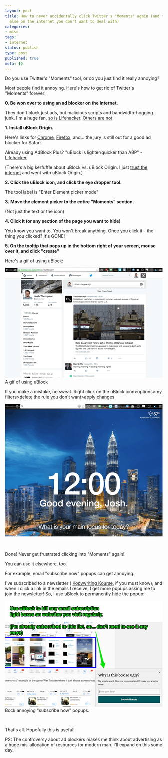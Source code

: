 ```yaml
---
layout: post
title: How to never accidentally click Twitter's "Moments" again (and to block anything
  else on the internet you don't want to deal with)
categories:
- misc
tags:
- internet
status: publish
type: post
published: true
meta: {}
---
```




Do you use Twitter's "Moments" tool, or do you just find it really annoying?



Most people find it annoying. Here's how to get rid of Twitter's "Moments" forever:



**0. Be won over to using an ad blocker on the internet.**

They don't block just ads, but malicious scripts and bandwidth-hogging junk. I'm a huge fan, 
[so is Lifehacker](http://lifehacker.com/5649025/why-you-should-use-adblock-plus-even-if-you-dont-block-ads). 
[Others are not](http://thisinterestsme.com/adblock-bad-thing-people-use-selfish/) 



**1. Install uBlock Origin.**

Here's links for 
[Chrome](https://chrome.google.com/webstore/detail/ublock-origin/cjpalhdlnbpafiamejdnhcphjbkeiagm/reviews?hl=en), 
[Firefox](https://addons.mozilla.org/en-US/firefox/addon/ublock-origin/), and... the jury is still out for a good ad blocker for Safari.


Already using AdBlock Plus? "uBlock is lighter/quicker than ABP" - 
[Lifehacker](http://lifehacker.com/ublock-is-a-fast-and-lightweight-alternative-to-adblock-1625246461)

(There's a big kerfuffle about uBlock vs. uBlock Origin. I just 
[trust the internet](https://www.reddit.com/r/ublock/comments/32mos6/ublock_vs_ublock_origin/) and went with uBlock Origin.)


**2. Click the uBlock icon, and click the eye dropper tool.**

The tool label is "Enter Element picker mode"



**3.**
**Move the element picker to the 
entire "Moments" section.**

(Not just the text or the icon)



**4. Click it (or any section of the page you want to hide)**

You know you want to. You won't break anything. Once you click it - the thing you clicked? It's GONE!



**5. On the tooltip that pops up in the bottom right of your screen, mouse over it, and click "create"**



Here's a gif of using uBlock:


       
![A gif of using uBlock](/squarespace_images/static_556694eee4b0f4ca9cd56729_56035dbbe4b07ebf58d79d16_573650c320c6471cf05bf50c_1463177445503_gif1.gif_) A gif of using uBlock




If you make a mistake, no sweat. Right click on the uBlock icon>options>my filters>delete the rule you don't want>apply changes


      
![](/squarespace_images/static_556694eee4b0f4ca9cd56729_56035dbbe4b07ebf58d79d16_5736511b4d088e9a0cbe36a8_1463177533310__img.gif_)




 



Done! Never get frustrated clicking into "Moments" again!



You can use it elsewhere, too.



For example, email "subscribe now" popups can get annoying.



I've subscribed to a newsletter (
[Kopywriting Kourse](http://kopywritingkourse.com/blog/), if you must know), and when I click a link in the emails I receive, I get more popups asking me to join the newsletter! So, I use uBlock to permanently hide the popup:


       
![Bock annoying ](/squarespace_images/static_556694eee4b0f4ca9cd56729_56035dbbe4b07ebf58d79d16_573652bd07eaa0bc96fe9b65_1463177931340_How_to_write_an_app_store_description__lessons_learned_from_scraping_the_Top_100_FREE_and_PAID_iOS_app_descriptions______Kopywriting_Kourse.jpg_) Bock annoying "subscribe now" popups. 




 



That's all. Hopefully this is useful!



PS: The controversy about ad blockers makes me think about advertising as a huge mis-allocation of resources for modern man. I'll expand on this some day.
